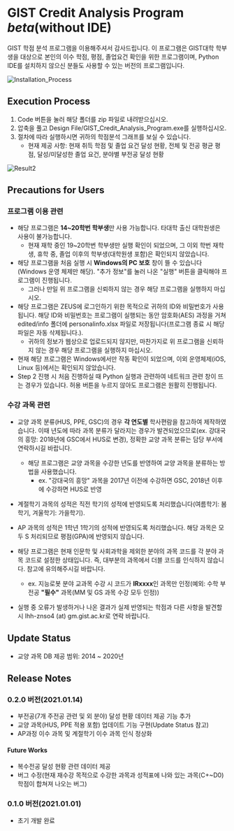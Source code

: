 # GIST Credit Analysis Program *beta*(without IDE)

GIST 학점 분석 프로그램을 이용해주셔서 감사드립니다. 이 프로그램은 GIST대학 학부생을 대상으로 본인의 이수 학점, 평점, 졸업요건 확인을 위한 프로그램이며, Python IDE를 설치하지 않으신 분들도 사용할 수 있는 버전의 프로그램입니다.

![Installation_Process](https://user-images.githubusercontent.com/63055303/103422053-dc8f4100-4be2-11eb-939e-417eee11afae.PNG)

## Execution Process
1. Code 버튼을 눌러 해당 폴더를 zip 파일로 내려받으십시오.
2. 압축을 풀고 Design File/GIST_Credit_Analysis_Program.exe를 실행하십시오.
3. 절차에 따라 실행하시면 귀하의 학점분석 그래프를 보실 수 있습니다.
   * 현재 제공 사항: 현재 취득 학점 및 졸업 요건 달성 현황, 전체 및 전공 평균 평점, 달성/미달성한 졸업 요건, 분야별 부전공 달성 현황

![Result2](https://user-images.githubusercontent.com/63055303/103453828-4c0b4a80-4d21-11eb-832c-9f5a65797205.PNG)

## Precautions for Users

### 프로그램 이용 관련
* 해당 프로그램은 **14~20학번 학부생**만 사용 가능합니다. 타대학 출신 대학원생은 사용이 불가능합니다.
    * 현재 재학 중인 19~20학번 학부생만 실행 확인이 되었으며, 그 이외 학번 재학생, 휴학 중, 졸업 이후의 학부생(대학원생 포함)은 확인되지 않았습니다.
* 해당 프로그램을 처음 실행 시 **Windows의 PC 보호** 창이 뜰 수 있습니다(Windows 운영 체제만 해당).
"추가 정보"를 눌러 나온 "실행" 버튼을 클릭해야 프로그램이 진행됩니다.
    * 그러나 만일 위 프로그램을 신뢰하지 않는 경우 해당 프로그램을 실행하지 마십시오.
* 해당 프로그램은 ZEUS에 로그인하기 위한 목적으로 귀하의 ID와 비밀번호가 사용됩니다.
해당 ID와 비밀번호는 프로그램이 실행되는 동안 암호화(AES) 과정을 거쳐 edited/info 폴더에 personalinfo.xlsx 파일로 저장됩니다(프로그램 종료 시 해당 파일은 자동 삭제됩니다.).
    * 귀하의 정보가 웹상으로 업로드되지 않지만, 마찬가지로 위 프로그램을 신뢰하지 않는 경우 해당 프로그램을 실행하지 마십시오.
* 현재 해당 프로그램은 Windows에서만 작동 확인이 되었으며, 이외 운영체제(iOS, Linux 등)에서는 확인되지 않았습니다.
* Step 2 진행 시 처음 진행하실 때 Python 실행과 관련하여 네트워크 관련 창이 뜨는 경우가 있습니다. 허용 버튼을 누르지 않아도 프로그램은 원활히 진행됩니다.

### 수강 과목 관련
* 교양 과목 분류(HUS, PPE, GSC)의 경우 **각 연도별** 학사편람을 참고하여 제작하였습니다.
이때 년도에 따라 과목 분류가 달라지는 경우가 발견되었으므로(ex. 강대국의 흥망: 2018년에 GSC에서 HUS로 변경), 정확한 교양 과목 분류는 담당 부서에 연락하시길 바랍니다.
    * 해당 프로그램은 교양 과목을 수강한 년도를 반영하여 교양 과목을 분류하는 방법을 사용했습니다.
        * ex. "강대국의 흥망" 과목을 2017년 이전에 수강하면 GSC, 2018년 이후에 수강하면 HUS로 반영
* 계절학기 과목의 성적은 직전 학기의 성적에 반영되도록 처리했습니다(여름학기: 봄학기, 겨울학기: 가을학기).
* AP 과목의 성적은 1학년 1학기의 성적에 반영되도록 처리했습니다. 해당 과목은 모두 S 처리되므로 평점(GPA)에 반영되지 않습니다.
* 해당 프로그램은 현재 인문학 및 사회과학을 제외한 분야의 과목 코드를 각 분야 과목 코드로 설정한 상태입니다. 즉, 대부분의 과목에서 더블 코드를 인식하지 않습니다. 참고에 유의해주시길 바랍니다.
    * ex. 지능로봇 분야 교과목 수강 시 코드가 **IRxxxx**인 과목만 인정(예외: 수학 부전공 **"필수"** 과목(MM 및 GS 과목 수강 모두 인정))
    
* 실행 중 오류가 발생하거나 나온 결과가 실제 반영되는 학점과 다른 사항을 발견할 시 lhh-znso4 (at) gm.gist.ac.kr로 연락 바랍니다.

## Update Status
* 교양 과목 DB 제공 범위: 2014 ~ 2020년

## Release Notes
### 0.2.0 버전(2021.01.14)
* 부전공(7개 주전공 관련 및 외 분야) 달성 현황 데이터 제공 기능 추가
* 교양 과목(HUS, PPE 적용 포함) 업데이트 기능 구현(Update Status 참고)
* AP과정 이수 과목 및 계절학기 이수 과목 인식 정상화

#### Future Works
* 복수전공 달성 현황 관련 데이터 제공
* 버그 수정(현재 재수강 목적으로 수강한 과목과 성적표에 나와 있는 과목(C+~D0) 학점이 합쳐져 나오는 버그)

### 0.1.0 버전(2021.01.01)
* 초기 개발 완료
